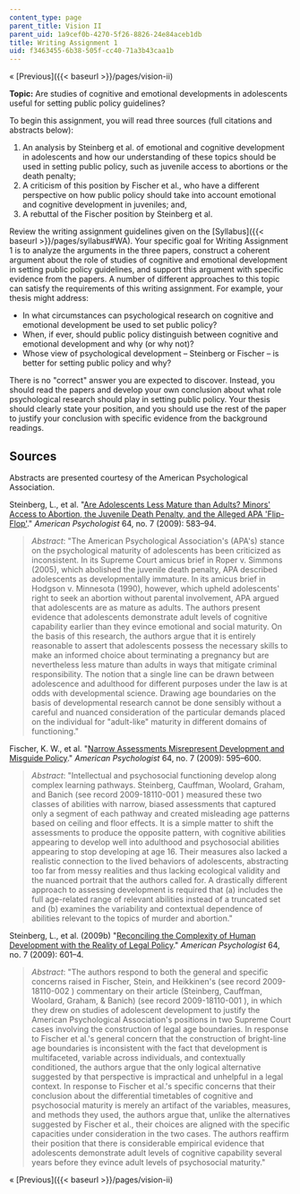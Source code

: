 ```yaml
---
content_type: page
parent_title: Vision II
parent_uid: 1a9cef0b-4270-5f26-8826-24e84aceb1db
title: Writing Assignment 1
uid: f3463455-6b38-505f-cc40-71a3b43caa1b
---
```


« [Previous]({{< baseurl >}}/pages/vision-ii)

**Topic:** Are studies of cognitive and emotional developments in adolescents useful for setting public policy guidelines?

To begin this assignment, you will read three sources (full citations and abstracts below):

1.  An analysis by Steinberg et al. of emotional and cognitive development in adolescents and how our understanding of these topics should be used in setting public policy, such as juvenile access to abortions or the death penalty;
2.  A criticism of this position by Fischer et al., who have a different perspective on how public policy should take into account emotional and cognitive development in juveniles; and,
3.  A rebuttal of the Fischer position by Steinberg et al.

Review the writing assignment guidelines given on the [Syllabus]({{< baseurl >}}/pages/syllabus#WA). Your specific goal for Writing Assignment 1 is to analyze the arguments in the three papers, construct a coherent argument about the role of studies of cognitive and emotional development in setting public policy guidelines, and support this argument with specific evidence from the papers. A number of different approaches to this topic can satisfy the requirements of this writing assignment. For example, your thesis might address:

*   In what circumstances can psychological research on cognitive and emotional development be used to set public policy?
*   When, if ever, should public policy distinguish between cognitive and emotional development and why (or why not)?
*   Whose view of psychological development – Steinberg or Fischer – is better for setting public policy and why?

There is no "correct" answer you are expected to discover. Instead, you should read the papers and develop your own conclusion about what role psychological research should play in setting public policy. Your thesis should clearly state your position, and you should use the rest of the paper to justify your conclusion with specific evidence from the background readings.

Sources
-------

Abstracts are presented courtesy of the American Psychological Association.

Steinberg, L., et al. "[Are Adolescents Less Mature than Adults? Minors' Access to Abortion, the Juvenile Death Penalty, and the Alleged APA 'Flip-Flop'](http://dx.doi.org/10.1037/a0014763)." _American Psychologist_ 64, no. 7 (2009): 583–94.

> _Abstract_: "The American Psychological Association's (APA's) stance on the psychological maturity of adolescents has been criticized as inconsistent. In its Supreme Court amicus brief in Roper v. Simmons (2005), which abolished the juvenile death penalty, APA described adolescents as developmentally immature. In its amicus brief in Hodgson v. Minnesota (1990), however, which upheld adolescents' right to seek an abortion without parental involvement, APA argued that adolescents are as mature as adults. The authors present evidence that adolescents demonstrate adult levels of cognitive capability earlier than they evince emotional and social maturity. On the basis of this research, the authors argue that it is entirely reasonable to assert that adolescents possess the necessary skills to make an informed choice about terminating a pregnancy but are nevertheless less mature than adults in ways that mitigate criminal responsibility. The notion that a single line can be drawn between adolescence and adulthood for different purposes under the law is at odds with developmental science. Drawing age boundaries on the basis of developmental research cannot be done sensibly without a careful and nuanced consideration of the particular demands placed on the individual for "adult-like" maturity in different domains of functioning."

Fischer, K. W., et al. "[Narrow Assessments Misrepresent Development and Misguide Policy](http://dx.doi.org/10.1037/a0017105)." _American Psychologist_ 64, no. 7 (2009): 595–600.

> _Abstract_: "Intellectual and psychosocial functioning develop along complex learning pathways. Steinberg, Cauffman, Woolard, Graham, and Banich (see record 2009-18110-001 ) measured these two classes of abilities with narrow, biased assessments that captured only a segment of each pathway and created misleading age patterns based on ceiling and floor effects. It is a simple matter to shift the assessments to produce the opposite pattern, with cognitive abilities appearing to develop well into adulthood and psychosocial abilities appearing to stop developing at age 16. Their measures also lacked a realistic connection to the lived behaviors of adolescents, abstracting too far from messy realities and thus lacking ecological validity and the nuanced portrait that the authors called for. A drastically different approach to assessing development is required that (a) includes the full age-related range of relevant abilities instead of a truncated set and (b) examines the variability and contextual dependence of abilities relevant to the topics of murder and abortion."

Steinberg, L., et al. (2009b) "[Reconciling the Complexity of Human Development with the Reality of Legal Policy](http://dx.doi.org/10.1037/a0017246)." _American Psychologist_ 64, no. 7 (2009): 601–4.

> _Abstract_: "The authors respond to both the general and specific concerns raised in Fischer, Stein, and Heikkinen's (see record 2009-18110-002 ) commentary on their article (Steinberg, Cauffman, Woolard, Graham, & Banich) (see record 2009-18110-001 ), in which they drew on studies of adolescent development to justify the American Psychological Association's positions in two Supreme Court cases involving the construction of legal age boundaries. In response to Fischer et al.'s general concern that the construction of bright-line age boundaries is inconsistent with the fact that development is multifaceted, variable across individuals, and contextually conditioned, the authors argue that the only logical alternative suggested by that perspective is impractical and unhelpful in a legal context. In response to Fischer et al.'s specific concerns that their conclusion about the differential timetables of cognitive and psychosocial maturity is merely an artifact of the variables, measures, and methods they used, the authors argue that, unlike the alternatives suggested by Fischer et al., their choices are aligned with the specific capacities under consideration in the two cases. The authors reaffirm their position that there is considerable empirical evidence that adolescents demonstrate adult levels of cognitive capability several years before they evince adult levels of psychosocial maturity."

« [Previous]({{< baseurl >}}/pages/vision-ii)